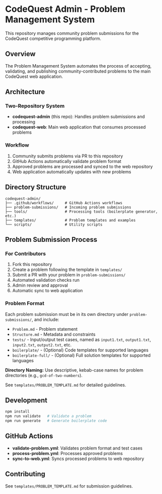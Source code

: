 # CodeQuest Admin - Problem Management System

This repository manages community problem submissions for the CodeQuest competitive programming platform.

## Overview

The Problem Management System automates the process of accepting, validating, and publishing community-contributed problems to the main CodeQuest web application.

## Architecture

### Two-Repository System

- **codequest-admin** (this repo): Handles problem submissions and processing
- **codequest-web**: Main web application that consumes processed problems

### Workflow

1. Community submits problems via PR to this repository
2. GitHub Actions automatically validate problem format
3. Approved problems are processed and synced to the web repository
4. Web application automatically updates with new problems

## Directory Structure

```
codequest-admin/
├── .github/workflows/     # GitHub Actions workflows
├── problem-submissions/   # Incoming problem submissions
├── tools/                 # Processing tools (boilerplate generator, etc.)
├── templates/             # Problem templates and examples
└── scripts/               # Utility scripts
```

## Problem Submission Process

### For Contributors

1. Fork this repository
2. Create a problem following the template in `templates/`
3. Submit a PR with your problem in `problem-submissions/`
4. Automated validation checks run
5. Admin review and approval
6. Automatic sync to web application

### Problem Format

Each problem submission must be in its own directory under `problem-submissions/`, and include:

- `Problem.md` - Problem statement
- `Structure.md` - Metadata and constraints
- `tests/` - Input/output test cases, named as `input1.txt`, `output1.txt`, `input2.txt`, `output2.txt`, etc.
- `boilerplate/` - (Optional) Code templates for supported languages
- `boilerplate-full/` - (Optional) Full solution templates for supported languages

**Directory Naming:** Use descriptive, kebab-case names for problem directories (e.g., `gcd-of-two-numbers`).

See `templates/PROBLEM_TEMPLATE.md` for detailed guidelines.

## Development

```bash
npm install
npm run validate   # Validate a problem
npm run generate   # Generate boilerplate code
```

## GitHub Actions

- **validate-problem.yml**: Validates problem format and test cases
- **process-problem.yml**: Processes approved problems
- **sync-to-web.yml**: Syncs processed problems to web repository

## Contributing

See `templates/PROBLEM_TEMPLATE.md` for submission guidelines.